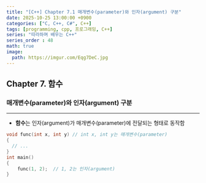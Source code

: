 ```yaml
---
title: "[C++] Chapter 7.1 매개변수(parameter)와 인자(argument) 구분"
date: 2025-10-25 13:00:00 +0900
categories: ["C, C++, C#", C++]
tags: [programming, cpp, 프로그래밍, C++]
series: "따라하며 배우는 C++"
series_order : 48
math: true
image:
  path: https://imgur.com/Eqg7DeC.jpg
---
```


## Chapter 7. 함수

### 매개변수(parameter)와 인자(argument) 구분

---

- **함수**는 인자(argument)가 매개변수(parameter)에 전달되는 형태로 동작함

```cpp
void func(int x, int y) // int x, int y는 매개변수(parameter)
{
  // ...
}
int main()
{
    func(1, 2);  // 1, 2는 인자(argument)
}
```

